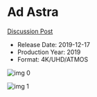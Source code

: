 # Ad Astra

[Discussion Post](https://www.avsforum.com/threads/bass-eq-for-filtered-movies.2995212/post-58928298)

* Release Date: 2019-12-17
* Production Year: 2019
* Format: 4K/UHD/ATMOS

![img 0](https://i.imgur.com/RbxQODH.jpg)

![img 1](https://i.imgur.com/4tGMwa0.png)

